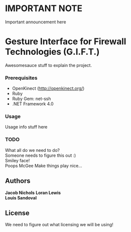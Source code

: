 # IMPORTANT NOTE #
Important announcement here

# Gesture Interface for Firewall Technologies (G.I.F.T.)

Awesomesauce stuff to explain the project.

### Prerequisites

- OpenKinect (http://openkinect.org/)
- Ruby
- Ruby Gem: net-ssh
- .NET Framework 4.0

### Usage

Usage info stuff here

### TODO

What all do we need to do?  
Someone needs to figure this out :)  
Smiley face!  
Poops McGee
Make things play nice...

## Authors

**Jacob Nichols**
**Loran Lewis**  
**Louis Sandoval**  

## License

We need to figure out what licensing we will be using!
